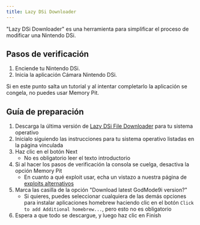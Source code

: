 ```yaml
---
title: Lazy DSi Downloader
---
```


"Lazy DSi Downloader" es una herramienta para simplificar el proceso de modificar una Nintendo DSi.

## Pasos de verificación

1. Enciende tu Nintendo DSi.
1. Inicia la aplicación Cámara Nintendo DSi.

Si en este punto salta un tutorial y al intentar completarlo la aplicación se congela, no puedes usar Memory Pit.

## Guía de preparación

1. Descarga la última versión de [Lazy DSi File Downloader](https://github.com/yourkalamity/lazy-dsi-file-downloader/releases) para tu sistema operativo
1. Inicialo siguiendo las instrucciones para tu sistema operativo listadas en la página vinculada
1. Haz clic en el botón Next
   - No es obligatorio leer el texto introductorio
1. Si al hacer los pasos de verificación la consola se cuelga, desactiva la opción Memory Pit
   - En cuanto a qué exploit usar, echa un vistazo a nuestra página de [exploits alternativos](alternate-exploits.html)
1. Marca las casilla de la opción "Download latest GodMode9i version?"
   - Si quieres, puedes seleccionar cualquiera de las demás opciones para instalar aplicaciones homebrew haciendo clic en el botón `Click to add Additional homebrew...`, pero esto no es obligatorio
1. Espera a que todo se descargue, y luego haz clic en Finish
